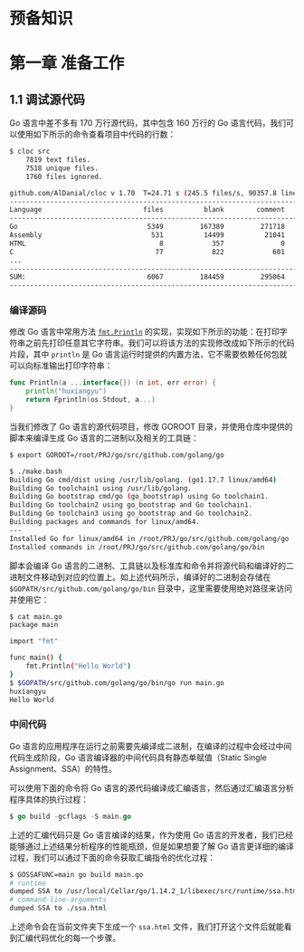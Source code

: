 # 预备知识

# 第一章 准备工作

## 1.1 调试源代码

Go 语言中差不多有 170 万行源代码，其中包含 160 万行的 Go 语言代码，我们可以使用如下所示的命令查看项目中代码的行数：

```bash
$ cloc src
    7819 text files.
    7518 unique files.                                          
    1760 files ignored.

github.com/AlDanial/cloc v 1.70  T=24.71 s (245.5 files/s, 90357.8 lines/s)
-----------------------------------------------------------------------------------
Language                         files          blank        comment           code
-----------------------------------------------------------------------------------
Go                                5349         167389         271718        1610483
Assembly                           531          14499          21041         117898
HTML                                 8            357              0          10467
C                                   77            822            601           4939
...
-----------------------------------------------------------------------------------
SUM:                              6067         184459         295064        1753515
-----------------------------------------------------------------------------------
```

### 编译源码

修改 Go 语言中常用方法 [`fmt.Println`](https://github.com/golang/go/blob/9ea6364a5e9f776af36604c2c20501e6d07f8467/src/fmt/print.go#L273) 的实现，实现如下所示的功能：在打印字符串之前先打印任意其它字符串。我们可以将该方法的实现修改成如下所示的代码片段，其中 `println` 是 Go 语言运行时提供的内置方法，它不需要依赖任何包就可以向标准输出打印字符串：

```go
func Println(a ...interface{}) (n int, err error) {
	println("huxiangyu")
	return Fprintln(os.Stdout, a...)
}
```

当我们修改了 Go 语言的源代码项目，修改 GOROOT 目录，并使用仓库中提供的脚本来编译生成 Go 语言的二进制以及相关的工具链：

```bash
$ export GOROOT=/root/PRJ/go/src/github.com/golang/go
```

```bash
$ ./make.bash
Building Go cmd/dist using /usr/lib/golang. (go1.17.7 linux/amd64)
Building Go toolchain1 using /usr/lib/golang.
Building Go bootstrap cmd/go (go_bootstrap) using Go toolchain1.
Building Go toolchain2 using go_bootstrap and Go toolchain1.
Building Go toolchain3 using go_bootstrap and Go toolchain2.
Building packages and commands for linux/amd64.
---
Installed Go for linux/amd64 in /root/PRJ/go/src/github.com/golang/go
Installed commands in /root/PRJ/go/src/github.com/golang/go/bin
```

脚本会编译 Go 语言的二进制、工具链以及标准库和命令并将源代码和编译好的二进制文件移动到对应的位置上。如上述代码所示，编译好的二进制会存储在 `$GOPATH/src/github.com/golang/go/bin` 目录中，这里需要使用绝对路径来访问并使用它：

```bash
$ cat main.go
package main

import "fmt"

func main() {
	fmt.Println("Hello World")
}
$ $GOPATH/src/github.com/golang/go/bin/go run main.go
huxiangyu
Hello World
```

### 中间代码

Go 语言的应用程序在运行之前需要先编译成二进制，在编译的过程中会经过中间代码生成阶段，Go 语言编译器的中间代码具有静态单赋值（Static Single Assignment、SSA）的特性。

可以使用下面的命令将 Go 语言的源代码编译成汇编语言，然后通过汇编语言分析程序具体的执行过程：

```go
$ go build -gcflags -S main.go
```

上述的汇编代码只是 Go 语言编译的结果，作为使用 Go 语言的开发者，我们已经能够通过上述结果分析程序的性能瓶颈，但是如果想要了解 Go 语言更详细的编译过程，我们可以通过下面的命令获取汇编指令的优化过程：

```bash
$ GOSSAFUNC=main go build main.go
# runtime
dumped SSA to /usr/local/Cellar/go/1.14.2_1/libexec/src/runtime/ssa.html
# command-line-arguments
dumped SSA to ./ssa.html
```

上述命令会在当前文件夹下生成一个 `ssa.html` 文件，我们打开这个文件后就能看到汇编代码优化的每一个步骤。





























